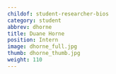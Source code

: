 ```yaml
---
childof: student-researcher-bios
category: student
abbrev: dhorne
title: Duane Horne
position: Intern
image: dhorne_full.jpg
thumb: dhorne_thumb.jpg
weight: 110
---
```

